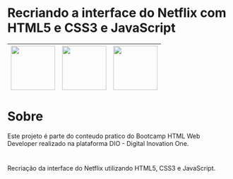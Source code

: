 # Recriando a interface do Netflix com HTML5 e CSS3 e JavaScript
<img src="https://user-images.githubusercontent.com/10172471/125153349-718e6c00-e129-11eb-8f87-6bb2eca4ee5a.png" height="100px">|<img src="https://user-images.githubusercontent.com/10172471/128002855-4daaa2cc-d9b5-49eb-a81c-768f7ff05563.png" height="100px">|<img src="https://user-images.githubusercontent.com/10172471/128003252-e4b851a2-7820-41d6-9ed1-9141ee21cca0.png" height="100px">
:---:|:---:|:---:

# Sobre

Este projeto é parte do conteudo pratico do Bootcamp HTML Web Developer realizado na plataforma DIO - Digital Inovation One.

#

Recriação da interface do Netflix utilizando HTML5, CSS3 e JavaScript.

#

